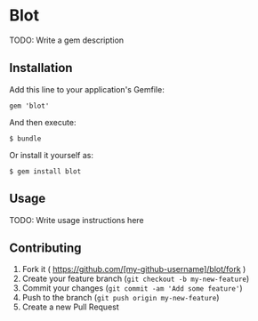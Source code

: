 # Blot

TODO: Write a gem description

## Installation

Add this line to your application's Gemfile:

    gem 'blot'

And then execute:

    $ bundle

Or install it yourself as:

    $ gem install blot

## Usage

TODO: Write usage instructions here

## Contributing

1. Fork it ( https://github.com/[my-github-username]/blot/fork )
2. Create your feature branch (`git checkout -b my-new-feature`)
3. Commit your changes (`git commit -am 'Add some feature'`)
4. Push to the branch (`git push origin my-new-feature`)
5. Create a new Pull Request
